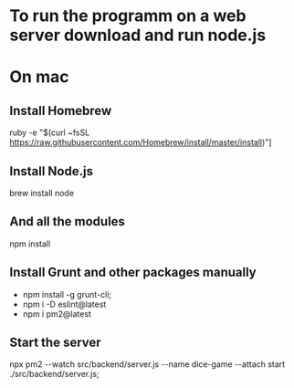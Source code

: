# To run the programm on a web server download and run node.js

# On mac

## Install Homebrew
ruby -e "$(curl ~fsSL https://raw.githubusercontent.com/Homebrew/install/master/install)"] 

## Install Node.js
brew install node 

## And all the modules
npm install

## Install Grunt and other packages manually
- npm install -g grunt-cli; 
- npm i -D eslint@latest 
- npm i pm2@latest 

## Start the server
npx pm2 --watch src/backend/server.js --name dice-game --attach start ./src/backend/server.js;
